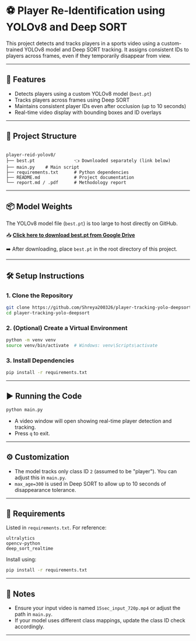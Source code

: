 # ⚽ Player Re-Identification using YOLOv8 and Deep SORT

This project detects and tracks players in a sports video using a custom-trained YOLOv8 model and Deep SORT tracking. It assigns consistent IDs to players across frames, even if they temporarily disappear from view.

---

## 📌 Features

- Detects players using a custom YOLOv8 model (`best.pt`)
- Tracks players across frames using Deep SORT
- Maintains consistent player IDs even after occlusion (up to 10 seconds)
- Real-time video display with bounding boxes and ID overlays

---

## 📂 Project Structure

```

player-reid-yolov8/
├── best.pt               👈 Downloaded separately (link below)
├── main.py    # Main script
├── requirements.txt      # Python dependencies
├── README.md             # Project documentation
└── report.md / .pdf      # Methodology report 
````
---

## 📦 Model Weights

The YOLOv8 model file (`best.pt`) is too large to host directly on GitHub.

📥 [**Click here to download best.pt from Google Drive**]([https://drive.google.com/your-shareable-link-here](https://drive.google.com/file/d/1vJGoLu5lf8Dp4YVuMOod4Qmg_mHdB4nC/view?usp=sharing))

➡️ After downloading, place `best.pt` in the root directory of this project.

---

## 🛠️ Setup Instructions

### 1. Clone the Repository
```bash
git clone https://github.com/Shreya200326/player-tracking-yolo-deepsort.git
cd player-tracking-yolo-deepsort
````

### 2. (Optional) Create a Virtual Environment

```bash
python -m venv venv
source venv/bin/activate  # Windows: venv\Scripts\activate
```

### 3. Install Dependencies

```bash
pip install -r requirements.txt
```

---

## ▶️ Running the Code

```bash
python main.py
```

* A video window will open showing real-time player detection and tracking.
* Press `q` to exit.

---

## ⚙️ Customization

* The model tracks only class ID `2` (assumed to be "player"). You can adjust this in `main.py`.
* `max_age=300` is used in Deep SORT to allow up to 10 seconds of disappearance tolerance.

---

## 🧰 Requirements

Listed in `requirements.txt`. For reference:

```
ultralytics
opencv-python
deep_sort_realtime
```

Install using:

```bash
pip install -r requirements.txt
```

---

## 📌 Notes

* Ensure your input video is named `15sec_input_720p.mp4` or adjust the path in `main.py`.
* If your model uses different class mappings, update the class ID check accordingly.

---
